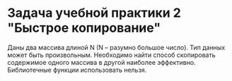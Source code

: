 # Задача учебной практики 2 "Быстрое копирование"
Даны два массива длиной N (N – разумно большое число). Тип данных может быть произвольным. Необходимо найти способ скопировать содержимое одного массива в другой наиболее эффективно. Библиотечные функции использовать нельзя.